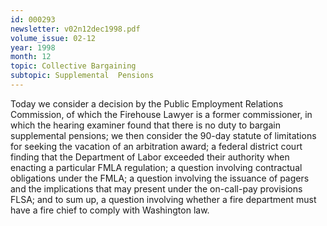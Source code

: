 ```yaml
---
id: 000293
newsletter: v02n12dec1998.pdf
volume_issue: 02-12
year: 1998
month: 12
topic: Collective Bargaining
subtopic: Supplemental  Pensions
---
```


Today we consider a decision by the Public Employment Relations Commission, of which the Firehouse Lawyer is a former commissioner, in which the hearing examiner found that there is no duty to bargain supplemental pensions; we then consider the 90-day statute of limitations for seeking the vacation of an arbitration award; a federal district court finding that the Department of Labor exceeded their authority when enacting a particular FMLA regulation; a question involving contractual obligations under the FMLA; a question involving the issuance of pagers and the implications that may present under the on-call-pay provisions FLSA; and to sum up, a question involving whether a fire department must have a fire chief to comply with Washington law.